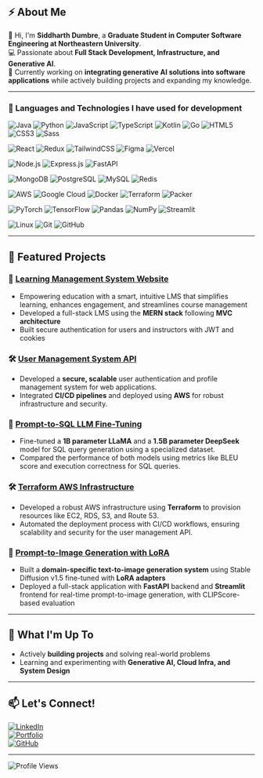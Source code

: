 ## ⚡ About Me  
👋 Hi, I'm **Siddharth Dumbre**, a **Graduate Student in Computer Software Engineering at Northeastern University**.  
💻 Passionate about **Full Stack Development,  Infrastructure, and Generative AI**.  
🚀 Currently working on **integrating generative AI solutions into software applications** while actively building projects and expanding my knowledge.

---

### 🚀 Languages and Technologies I have used for development

![Java](https://img.shields.io/badge/-Java-007396?style=flat&logo=java&logoColor=white) ![Python](https://img.shields.io/badge/-Python-3776AB?style=flat&logo=python&logoColor=white) ![JavaScript](https://img.shields.io/badge/-JavaScript-F7DF1E?style=flat&logo=javascript&logoColor=black) ![TypeScript](https://img.shields.io/badge/-TypeScript-3178C6?style=flat&logo=typescript&logoColor=white) ![Kotlin](https://img.shields.io/badge/-Kotlin-0095D5?style=flat&logo=kotlin&logoColor=white) ![Go](https://img.shields.io/badge/-Go-00ADD8?style=flat&logo=go&logoColor=white) ![HTML5](https://img.shields.io/badge/-HTML5-E34F26?style=flat&logo=html5&logoColor=white) ![CSS3](https://img.shields.io/badge/-CSS3-1572B6?style=flat&logo=css3&logoColor=white) ![Sass](https://img.shields.io/badge/-Sass-CC6699?style=flat&logo=sass&logoColor=white)  
 
![React](https://img.shields.io/badge/-React-61DAFB?style=flat&logo=react&logoColor=black) ![Redux](https://img.shields.io/badge/-Redux-764ABC?style=flat&logo=redux&logoColor=white) ![TailwindCSS](https://img.shields.io/badge/-TailwindCSS-38B2AC?style=flat&logo=tailwind-css&logoColor=white) ![Figma](https://img.shields.io/badge/-Figma-F24E1E?style=flat&logo=figma&logoColor=white)  ![Vercel](https://img.shields.io/badge/-Vercel-000?style=flat&logo=vercel&logoColor=white)


![Node.js](https://img.shields.io/badge/-Node.js-339933?style=flat&logo=node.js&logoColor=white) ![Express.js](https://img.shields.io/badge/-Express.js-000000?style=flat&logo=express&logoColor=white) ![FastAPI](https://img.shields.io/badge/-FastAPI-009688?style=flat&logo=fastapi&logoColor=white)

![MongoDB](https://img.shields.io/badge/-MongoDB-47A248?style=flat&logo=mongodb&logoColor=white) ![PostgreSQL](https://img.shields.io/badge/-PostgreSQL-336791?style=flat&logo=postgresql&logoColor=white) ![MySQL](https://img.shields.io/badge/-MySQL-4479A1?style=flat&logo=mysql&logoColor=white) ![Redis](https://img.shields.io/badge/-Redis-DC382D?style=flat&logo=redis&logoColor=white)  
 
![AWS](https://img.shields.io/badge/-AWS-232F3E?style=flat&logo=amazon-aws&logoColor=white) ![Google Cloud](https://img.shields.io/badge/-Google_Cloud-4285F4?style=flat&logo=google-cloud&logoColor=white) ![Docker](https://img.shields.io/badge/-Docker-2496ED?style=flat&logo=docker&logoColor=white) ![Terraform](https://img.shields.io/badge/-Terraform-7B42BC?style=flat&logo=terraform&logoColor=white) ![Packer](https://img.shields.io/badge/-Packer-8A4EFC?style=flat&logo=packer&logoColor=white)  

![PyTorch](https://img.shields.io/badge/-PyTorch-EE4C2C?style=flat&logo=pytorch&logoColor=white) ![TensorFlow](https://img.shields.io/badge/-TensorFlow-FF6F00?style=flat&logo=tensorflow&logoColor=white) ![Pandas](https://img.shields.io/badge/-Pandas-150458?style=flat&logo=pandas&logoColor=white) ![NumPy](https://img.shields.io/badge/-NumPy-013243?style=flat&logo=numpy&logoColor=white) ![Streamlit](https://img.shields.io/badge/-Streamlit-FF4B4B?style=flat&logo=streamlit&logoColor=white)  
 
![Linux](https://img.shields.io/badge/-Linux-FCC624?style=flat&logo=linux&logoColor=black) ![Git](https://img.shields.io/badge/-Git-F05032?style=flat&logo=git&logoColor=white) ![GitHub](https://img.shields.io/badge/-GitHub-181717?style=flat&logo=github&logoColor=white)  

---

## 🌟 Featured Projects  
### 🚀 [Learning Management System Website](https://github.com/dumbresi/KnowledgeForge)
- Empowering education with a smart, intuitive LMS that simplifies learning, enhances engagement, and streamlines course management
- Developed a full-stack LMS using the **MERN stack** following **MVC architecture**
- Built secure authentication for users and instructors with JWT and cookies

### 🛠️ [User Management System API](https://github.com/dumbresi/UserManagemenentSystem) 
- Developed a **secure, scalable** user authentication and profile management system for web applications. 
- Integrated **CI/CD pipelines** and deployed using **AWS** for robust infrastructure and security.

### 🚀 [Prompt-to-SQL LLM Fine-Tuning](https://github.com/dumbresi/prompt-to-SQL-LLM)
- Fine-tuned a **1B parameter LLaMA** and a **1.5B parameter DeepSeek** model for SQL query generation using a specialized dataset.
- Compared the performance of both models using metrics like BLEU score and execution correctness for SQL queries.

### 🛠️ [Terraform AWS Infrastructure](https://github.com/dumbresi/terraform-aws-infra)
- Developed a robust AWS infrastructure using **Terraform** to provision resources like EC2, RDS, S3, and Route 53.
- Automated the deployment process with CI/CD workflows, ensuring scalability and security for the user management API.

### 🎨 [Prompt-to-Image Generation with LoRA](https://github.com/dumbresi/PromptToImage)  
- Built a **domain-specific text-to-image generation system** using Stable Diffusion v1.5 fine-tuned with **LoRA adapters** 
- Deployed a full-stack application with **FastAPI** backend and **Streamlit** frontend for real-time prompt-to-image generation, with CLIPScore-based evaluation

---

## 🚀 What I'm Up To  
- Actively **building projects** and solving real-world problems 
- Learning and experimenting with **Generative AI, Cloud Infra, and System Design** 

---

## 📫 Let's Connect!  
[![LinkedIn](https://img.shields.io/badge/-LinkedIn-0077B5?style=flat&logo=linkedin&logoColor=white)](https://www.linkedin.com/in/siddharth-dumbre)  
[![Portfolio](https://img.shields.io/badge/-Portfolio-000?style=flat&logo=vercel&logoColor=white)](https://dumbresi.wixsite.com/siddumbre)  
[![GitHub](https://img.shields.io/badge/-GitHub-181717?style=flat&logo=github&logoColor=white)](https://github.com/dumbresi)  

---

![Profile Views](https://komarev.com/ghpvc/?username=dumbresi&color=blue)

